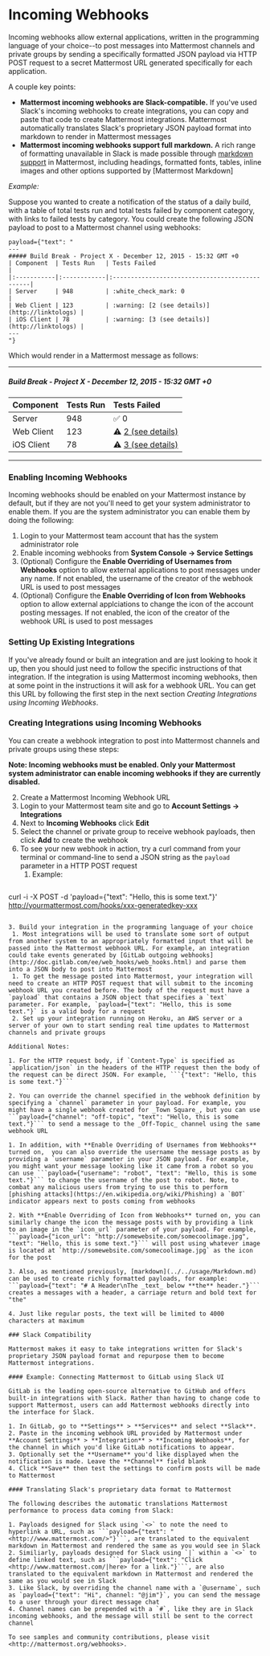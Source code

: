 # Incoming Webhooks

Incoming webhooks allow external applications, written in the programming language of your choice--to post messages into Mattermost channels and private groups by sending a specifically formatted JSON payload via HTTP POST request to a secret Mattermost URL generated specifically for each application.

A couple key points:

- **Mattermost incoming webhooks are Slack-compatible.** If you've used Slack's incoming webhooks to create integrations, you can copy and paste that code to create Mattermost integrations. Mattermost automatically translates Slack's proprietary JSON payload format into markdown to render in Mattermost messages
- **Mattermost incoming webhooks support full markdown.** A rich range of formatting unavailable in Slack is made possible through [markdown support](../../usage/Markdown.md) in Mattermost, including headings, formatted fonts, tables, inline images and other options supported by [Mattermost Markdown]

_Example:_

Suppose you wanted to create a notification of the status of a daily build, with a table of total tests run and total tests failed by component category, with links to failed tests by category. You could create the following JSON payload to post to a Mattermost channel using webhooks:

```
payload={"text": "
---
##### Build Break - Project X - December 12, 2015 - 15:32 GMT +0
| Component  | Tests Run   | Tests Failed                                   |
|:-----------|:------------|:-----------------------------------------------|
| Server     | 948         | :white_check_mark: 0                           |
| Web Client | 123         | :warning: [2 (see details)](http://linktologs) |
| iOS Client | 78          | :warning: [3 (see details)](http://linktologs) |
---
"}
```
Which would render in a Mattermost message as follows:

---
##### Build Break - Project X - December 12, 2015 - 15:32 GMT +0
| Component  | Tests Run   | Tests Failed                                   |
|:-----------|:------------|:-----------------------------------------------|
| Server     | 948         | :white_check_mark: 0                           |
| Web Client | 123         | :warning: [2 (see details)](http://linktologs) |
| iOS Client | 78          | :warning: [3 (see details)](http://linktologs) |
---

### Enabling Incoming Webhooks
Incoming webhooks should be enabled on your Mattermost instance by default, but if they are not you'll need to get your system administrator to enable them. If you are the system administrator you can enable them by doing the following:

1. Login to your Mattermost team account that has the system administrator role
1. Enable incoming webhooks from **System Console -> Service Settings**
1. (Optional) Configure the **Enable Overriding of Usernames from Webhooks** option to allow external applications to post messages under any name. If not enabled, the username of the creator of the webhook URL is used to post messages
2. (Optional) Configure the **Enable Overriding of Icon from Webhooks** option to allow external applciations to change the icon of the account posting messages. If not enabled, the icon of the creator of the webhook URL is used to post messages

### Setting Up Existing Integrations
If you've already found or built an integration and are just looking to hook it up, then you should just need to follow the specific instructions of that integration. If the integration is using Mattermost incoming webhooks, then at some point in the instructions it will ask for a webhook URL. You can get this URL by following the first step in the next section _Creating Integrations using Incoming Webhooks_.

### Creating Integrations using Incoming Webhooks
You can create a webhook integration to post into Mattermost channels and private groups using these steps:

**Note: Incoming webhooks must be enabled. Only your Mattermost system administrator can enable incoming webhooks if they are currently disabled.**

2. Create a Mattermost Incoming Webhook URL
 1. Login to your Mattermost team site and go to **Account Settings -> Integrations**
 2. Next to **Incoming Webhooks** click **Edit**
 3. Select the channel or private group to receive webhook payloads, then click **Add** to create the webhook
 4. To see your new webhook in action, try a curl command from your terminal or command-line to send a JSON string as the `payload` parameter in a HTTP POST request
     1. Example:
     ```
curl -i -X POST -d 'payload={"text": "Hello, this is some text."}' http://yourmattermost.com/hooks/xxx-generatedkey-xxx
```

3. Build your integration in the programming language of your choice
 1. Most integrations will be used to translate some sort of output from another system to an appropriately formatted input that will be passed into the Mattermost webhook URL. For example, an integration could take events generated by [GitLab outgoing webhooks](http://doc.gitlab.com/ee/web_hooks/web_hooks.html) and parse them into a JSON body to post into Mattermost
 1. To get the message posted into Mattermost, your integration will need to create an HTTP POST request that will submit to the incoming webhook URL you created before. The body of the request must have a `payload` that contains a JSON object that specifies a `text` parameter. For example, `payload={"text": "Hello, this is some text."}` is a valid body for a request
 2. Set up your integration running on Heroku, an AWS server or a server of your own to start sending real time updates to Mattermost channels and private groups

Additional Notes:

1. For the HTTP request body, if `Content-Type` is specified as `application/json` in the headers of the HTTP request then the body of the request can be direct JSON. For example, ```{"text": "Hello, this is some text."}```

2. You can override the channel specified in the webhook definition by specifying a `channel` parameter in your payload. For example, you might have a single webhook created for _Town Square_, but you can use ```payload={"channel": "off-topic", "text": "Hello, this is some text."}``` to send a message to the _Off-Topic_ channel using the same webhook URL

1. In addition, with **Enable Overriding of Usernames from Webhooks** turned on,  you can also override the username the message posts as by providing a `username` parameter in your JSON payload. For example, you might want your message looking like it came from a robot so you can use ```payload={"username": "robot", "text": "Hello, this is some text."}``` to change the username of the post to robot. Note, to combat any malicious users from trying to use this to perform [phishing attacks](https://en.wikipedia.org/wiki/Phishing) a `BOT` indicator appears next to posts coming from webhooks

2. With **Enable Overriding of Icon from Webhooks** turned on, you can similarly change the icon the message posts with by providing a link to an image in the `icon_url` parameter of your payload. For example, ```payload={"icon_url": "http://somewebsite.com/somecoolimage.jpg", "text": "Hello, this is some text."}``` will post using whatever image is located at `http://somewebsite.com/somecoolimage.jpg` as the icon for the post

3. Also, as mentioned previously, [markdown](../../usage/Markdown.md) can be used to create richly formatted payloads, for example: ```payload={"text": "# A Header\nThe _text_ below **the** header."}``` creates a messages with a header, a carriage return and bold text for "the"

4. Just like regular posts, the text will be limited to 4000 characters at maximum

### Slack Compatibility

Mattermost makes it easy to take integrations written for Slack's proprietary JSON payload format and repurpose them to become Mattermost integrations. 

#### Example: Connecting Mattermost to GitLab using Slack UI 

GitLab is the leading open-source alternative to GitHub and offers built-in integrations with Slack. Rather than having to change code to support Mattermost, users can add Mattermost webhooks directly into the interface for Slack. 

1. In GitLab, go to **Settings** > **Services** and select **Slack**.
2. Paste in the incoming webhook URL provided by Mattermost under **Account Settings** > **Integration** > **Incoming Webhooks**, for the channel in which you'd like GitLab notifications to appear.
3. Optionally set the **Username** you'd like displayed when the notification is made. Leave the **Channel** field blank
4. Click **Save** then test the settings to confirm posts will be made to Mattermost

#### Translating Slack's proprietary data format to Mattermost 

The following describes the automatic translations Mattermost performance to process data coming from Slack: 

1. Payloads designed for Slack using `<>` to note the need to hyperlink a URL, such as ```payload={"text": "<http://www.mattermost.com/>"}```, are translated to the equivalent markdown in Mattermost and rendered the same as you would see in Slack
2. Similiarly, payloads designed for Slack using `|` within a `<>` to define linked text, such as ```payload={"text": "Click <http://www.mattermost.com/|here> for a link."}```, are also translated to the equivalent markdown in Mattermost and rendered the same as you would see in Slack
3. Like Slack, by overriding the channel name with a `@username`, such as `payload={"text": "Hi", channel: "@jim"}`, you can send the message to a user through your direct message chat
4. Channel names can be prepended with a `#`, like they are in Slack incoming webhooks, and the message will still be sent to the correct channel

To see samples and community contributions, please visit <http://mattermost.org/webhooks>.
